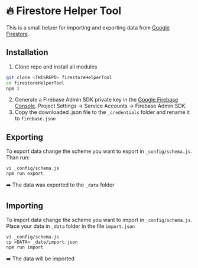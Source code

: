 # 🔥 Firestore Helper Tool
This is a small helper for importing and exporting data from [Google Firestore](https://console.firebase.google.com/).

## Installation
1) Clone repo and install all modules
```bash
git clone <THISREPO> firestoreHelperTool
cd firestoreHelperTool
npm i 
```
2) Generate a Firebase Admin SDK private key in the [Google Firebase Console](https://console.firebase.google.com/). Project Settings -> Service Accounts -> Firebase Admin SDK.
3) Copy the downloaded .json file to the `_credentials` folder and rename it to `firebase.json`

## Exporting
To export data change the scheme you want to export in `_config/schema.js`. Than run:
```
vi _config/schema.js
npm run export
```
➡️ The data was exported to the `_data` folder


## Importing
To import data change the scheme you want to import in `_config/schema.js`. Place your data in `_data` folder in the file `import.json` 
```
vi _config/schema.js
cp <DATA> _data/import.json
npm run import
```
➡️ The data will be imported
